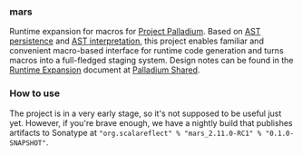### mars

Runtime expansion for macros for [Project Palladium](http://scalamacros.org/news/2014/03/02/project-palladium.html). Based on [AST persistence](https://github.com/scalareflect/persistence) and [AST interpretation](https://github.com/scalareflect/interpreter), this project enables familiar and convenient macro-based interface for runtime code generation and turns macros into a full-fledged staging system. Design notes can be found in the [Runtime Expansion](https://docs.google.com/document/d/1iUL6Rcea04K68lFWlj9n-A_29pFNMo8uPH-H2kwx8Sg/edit) document at [Palladium Shared](https://drive.google.com/#folders/0Bxbd8B9L-XfmcE9tRFBXVjZtY0k).

### How to use

The project is in a very early stage, so it's not supposed to be useful just yet. However, if you're brave enough, we have a nightly build that publishes artifacts to Sonatype at `"org.scalareflect" % "mars_2.11.0-RC1" % "0.1.0-SNAPSHOT"`.
